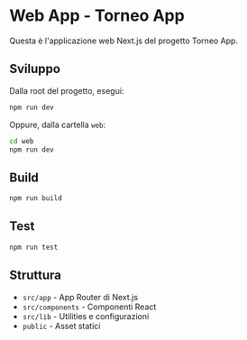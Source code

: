 # Web App - Torneo App

Questa è l'applicazione web Next.js del progetto Torneo App.

## Sviluppo

Dalla root del progetto, esegui:

```bash
npm run dev
```

Oppure, dalla cartella `web`:

```bash
cd web
npm run dev
```

## Build

```bash
npm run build
```

## Test

```bash
npm run test
```

## Struttura

- `src/app` - App Router di Next.js
- `src/components` - Componenti React
- `src/lib` - Utilities e configurazioni
- `public` - Asset statici
